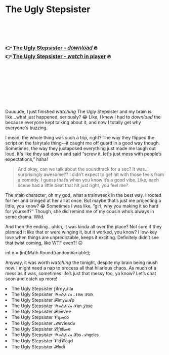 <h1>The Ugly Stepsister</h1>

<br><br><br>

<h3>👉 <a href="https://Dions-derzebrballto1986.github.io/mcpeaqdgzq/">The Ugly Stepsister - 𝘥𝘰𝘸𝘯𝘭𝘰𝘢𝘥</a> 🔥<br>
👉 <a href="https://Dions-derzebrballto1986.github.io/mcpeaqdgzq/">The Ugly Stepsister - 𝘸𝘢𝘵𝘤𝘩 in player</a> 🔥
</h3>



<br><br><br><br><br><br><br>


Duuuude, I just finished 𝘸𝘢𝘵𝘤𝘩𝘪𝘯𝘨 The Ugly Stepsister and my brain is like...what just happened, seriously? 😂 Like, I knew I had to 𝘥𝘰𝘸𝘯𝘭𝘰𝘢𝘥 the   because everyone kept talking about it, and now I totally get why everyone's buzzing.

I mean, the whole thing was such a trip, right? The way they flipped the script on the fairytale thing—it caught me off guard in a good way though. Sometimes, the way they juxtaposed everything just made me laugh out loud. It's like they sat down and said “screw it, let's just mess with people’s expectations,” haha!

> And okay, can we talk about the soundtrack for a sec? It was… surprisingly awesome?? I didn’t expect to get hit with those feels from a comedy. I guess that’s when you know it’s a good vibe. Like, each scene had a little beat that hit just right, you feel me?

The main character, oh my god, what a trainwreck in the best way. I rooted for her and cringed at her all at once. But maybe that’s just me projecting a little, you know? 😂 Sometimes I was like, “girl, why you making it so hard for yourself?” Though, she did remind me of my cousin who’s always in some drama. Wild.

And then the ending...uhhh, it was kinda all over the place? Not sure if they planned it like that or were winging it, but it worked, you know? I low-key love when things are unpredictable, keeps it exciting. Definitely didn’t see that twist coming, like WTF even?! 🙃

int x = (int)Math.Round(randomVariable);

Anyway, it was worth 𝘸𝘢𝘵𝘤𝘩𝘪𝘯𝘨 the   tonight, despite my brain being mush now. I might need a nap to process all that hilarious chaos. As much of a mess as it was, sometimes life’s just that messy too, ya know? Let’s chat soon and catch up more!

<li>The Ugly Stepsister ƒ𝗂𝗅𝗆𝗒𝓏𝗂𝗅𝗅𝖆</li>
<li>The Ugly Stepsister 𝒲𝒶𝓉𝒸𝒽 𝒾𝓃 𝒩𝖾𝗐 𝒴𝗈𝗋𝗄</li>
<li>The Ugly Stepsister 𝓕𝗂𝗅𝗆𝗒𝗐𝓐ρ</li>
<li>The Ugly Stepsister 𝒲𝒶𝓉𝒸𝒽 𝒾𝓃 𝒮𝖺𝗇 𝒥𝗈𝗌𝖾</li>
<li>The Ugly Stepsister 𝓕𝗋𝖾𝖾ν𝖾𝖾</li>
<li>The Ugly Stepsister 𝓥ų𝓶𝗈𝗈</li>
<li>The Ugly Stepsister 𝓜𝗈ν𝗂𝖾𝗌ԁ𝖆</li>
<li>The Ugly Stepsister 𝓛𝗂ƒ𝖾𝗍𝗂𝓶𝖾</li>
<li>The Ugly Stepsister 𝒲𝒶𝓉𝒸𝒽 𝒾𝓃 𝓛𝗈𝗌 𝒜𝗇𝗀𝖾𝗅𝖾𝗌</li>
<li>The Ugly Stepsister 𝓥𝗂ԁ𝓒𝗅𝗈ųԁ</li>
<li>The Ugly Stepsister 𝓗𝗂𝗇ԁ𝗂</li>
